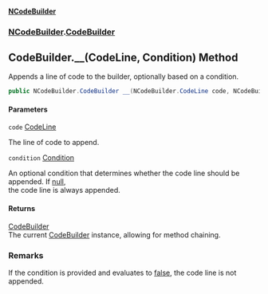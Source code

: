 #### [NCodeBuilder](index.md 'index')
### [NCodeBuilder](NCodeBuilder.md 'NCodeBuilder').[CodeBuilder](NCodeBuilder.CodeBuilder.md 'NCodeBuilder.CodeBuilder')

## CodeBuilder.__(CodeLine, Condition) Method

Appends a line of code to the builder, optionally based on a condition.

```csharp
public NCodeBuilder.CodeBuilder __(NCodeBuilder.CodeLine code, NCodeBuilder.Condition condition=default(NCodeBuilder.Condition));
```
#### Parameters

<a name='NCodeBuilder.CodeBuilder.__(NCodeBuilder.CodeLine,NCodeBuilder.Condition).code'></a>

`code` [CodeLine](NCodeBuilder.CodeLine.md 'NCodeBuilder.CodeLine')

The line of code to append.

<a name='NCodeBuilder.CodeBuilder.__(NCodeBuilder.CodeLine,NCodeBuilder.Condition).condition'></a>

`condition` [Condition](NCodeBuilder.Condition.md 'NCodeBuilder.Condition')

An optional condition that determines whether the code line should be appended.  If [null](https://docs.microsoft.com/en-us/dotnet/csharp/language-reference/keywords/null 'https://docs.microsoft.com/en-us/dotnet/csharp/language-reference/keywords/null'),  
the  code line is always appended.

#### Returns
[CodeBuilder](NCodeBuilder.CodeBuilder.md 'NCodeBuilder.CodeBuilder')  
The current [CodeBuilder](NCodeBuilder.CodeBuilder.md 'NCodeBuilder.CodeBuilder') instance, allowing for method chaining.

### Remarks
If the condition is provided and evaluates to [false](https://docs.microsoft.com/en-us/dotnet/csharp/language-reference/builtin-types/bool 'https://docs.microsoft.com/en-us/dotnet/csharp/language-reference/builtin-types/bool'), the code line is not  
appended.